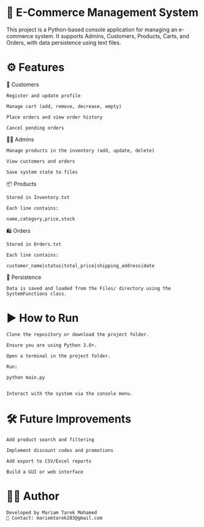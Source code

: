# 🛒 E-Commerce Management System

This project is a Python-based console application for managing an e-commerce system.
It supports Admins, Customers, Products, Carts, and Orders, with data persistence using text files.

# ⚙️ Features
👤 Customers

    Register and update profile

    Manage cart (add, remove, decrease, empty)

    Place orders and view order history

    Cancel pending orders

👨‍💼 Admins

    Manage products in the inventory (add, update, delete)

    View customers and orders

    Save system state to files

📦 Products

    Stored in Inventory.txt

    Each line contains:

    name,category,price,stock

🛍️ Orders

    Stored in Orders.txt

    Each line contains:

    customer_name|status|total_price|shipping_address|date

💾 Persistence

    Data is saved and loaded from the Files/ directory using the SystemFunctions class.

# ▶️ How to Run

    Clone the repository or download the project folder.

    Ensure you are using Python 3.8+.

    Open a terminal in the project folder.

    Run:

    python main.py


    Interact with the system via the console menu.

# 🛠️ Future Improvements

    Add product search and filtering

    Implement discount codes and promotions

    Add export to CSV/Excel reports

    Build a GUI or web interface

# 👨‍💻 Author

    Developed by Mariam Tarek Mohamed
    📧 Contact: mariemtarek283@gmail.com